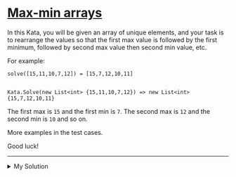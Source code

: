 # [Max-min arrays](https://www.codewars.com/kata/5a090c4e697598d0b9000004)

In this Kata, you will be given an array of unique elements, and your task is to rearrange the values so that the first max value is followed by the first minimum, followed by second max value then second min value, etc.

For example:

    solve([15,11,10,7,12]) = [15,7,12,10,11]


    Kata.Solve(new List<int> {15,11,10,7,12}) => new List<int> {15,7,12,10,11}

The first max is `15` and the first min is `7`. The second max is `12` and the second min is `10` and so on.

More examples in the test cases.

Good luck!

---

<details><summary>My Solution</summary>

```js
function solve(arr) {
  const result = []
  const sorted = [...arr].sort((a, b) => a - b)
  for (let i = 0; i < arr.length; i++) {
    if (i % 2 === 0) result.push(sorted.pop())
    else result.push(sorted.shift())
  }

  return result
}
```

</details>
